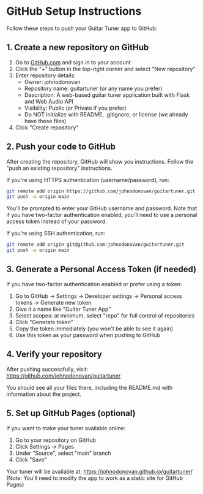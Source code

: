 # GitHub Setup Instructions

Follow these steps to push your Guitar Tuner app to GitHub:

## 1. Create a new repository on GitHub

1. Go to [GitHub.com](https://github.com) and sign in to your account
2. Click the "+" button in the top-right corner and select "New repository"
3. Enter repository details:
   - Owner: johnodonovan
   - Repository name: guitartuner (or any name you prefer)
   - Description: A web-based guitar tuner application built with Flask and Web Audio API
   - Visibility: Public (or Private if you prefer)
   - Do NOT initialize with README, .gitignore, or license (we already have these files)
4. Click "Create repository"

## 2. Push your code to GitHub

After creating the repository, GitHub will show you instructions. Follow the "push an existing repository" instructions.

If you're using HTTPS authentication (username/password), run:

```bash
git remote add origin https://github.com/johnodonovan/guitartuner.git
git push -u origin main
```

You'll be prompted to enter your GitHub username and password. Note that if you have two-factor authentication enabled, you'll need to use a personal access token instead of your password.

If you're using SSH authentication, run:

```bash
git remote add origin git@github.com:johnodonovan/guitartuner.git
git push -u origin main
```

## 3. Generate a Personal Access Token (if needed)

If you have two-factor authentication enabled or prefer using a token:

1. Go to GitHub → Settings → Developer settings → Personal access tokens → Generate new token
2. Give it a name like "Guitar Tuner App"
3. Select scopes: at minimum, select "repo" for full control of repositories
4. Click "Generate token"
5. Copy the token immediately (you won't be able to see it again)
6. Use this token as your password when pushing to GitHub

## 4. Verify your repository

After pushing successfully, visit:
https://github.com/johnodonovan/guitartuner

You should see all your files there, including the README.md with information about the project.

## 5. Set up GitHub Pages (optional)

If you want to make your tuner available online:

1. Go to your repository on GitHub
2. Click Settings → Pages
3. Under "Source", select "main" branch
4. Click "Save"

Your tuner will be available at: https://johnodonovan.github.io/guitartuner/
(Note: You'll need to modify the app to work as a static site for GitHub Pages) 